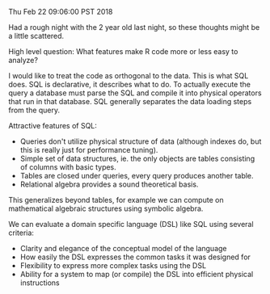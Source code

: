 Thu Feb 22 09:06:00 PST 2018

Had a rough night with the 2 year old last night, so these thoughts might be a
little scattered.

High level question:
What features make R code more or less easy to analyze?

I would like to treat the code as orthogonal to the data. This is what SQL
does. SQL is declarative, it describes what to do. To actually execute the
query a database must parse the SQL and compile it into physical operators that run
in that database. SQL generally separates the data loading steps from the query.

Attractive features of SQL:

- Queries don't utilize physical structure of data (although indexes do,
  but this is really just for performance tuning).
- Simple set of data structures, ie. the only objects are tables consisting
  of columns with basic types.
- Tables are closed under queries, every query produces another table.
- Relational algebra provides a sound theoretical basis.

This generalizes beyond tables, for example we can compute on mathematical
algebraic structures using symbolic algebra.

We can evaluate a domain specific language (DSL) like SQL using several criteria:

- Clarity and elegance of the conceptual model of the language
- How easily the DSL expresses the common tasks it was designed for
- Flexibility to express more complex tasks using the DSL
- Ability for a system to map (or compile) the DSL into efficient physical
  instructions
